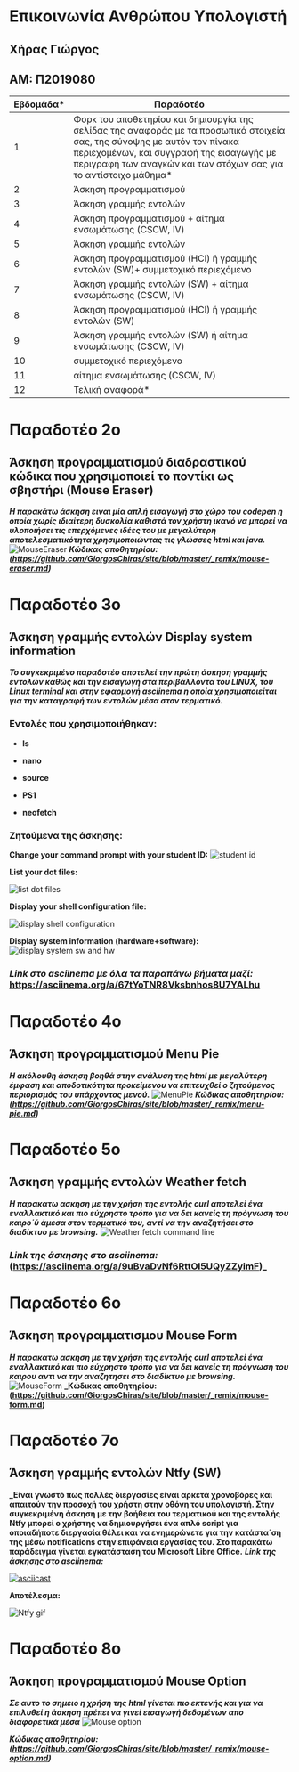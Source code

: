 # Επικοινωνία Ανθρώπου Υπολογιστή
## Χήρας Γιώργος
## ΑΜ: Π2019080
| Εβδομάδα* | Παραδοτέο |
| --- | --- |
| 1 | Φορκ του αποθετηρίου και δημιουργία της σελίδας της αναφοράς με τα προσωπικά στοιχεία σας, της σύνοψης με αυτόν τον πίνακα περιεχομένων, και συγγραφή της εισαγωγής με περιγραφή των αναγκών και των στόχων σας για το αντίστοιχο μάθημα* |
| 2 | Άσκηση προγραμματισμού |
| 3 | Άσκηση γραμμής εντολών |
| 4 | Άσκηση προγραμματισμού + αίτημα ενσωμάτωσης (CSCW, IV) |
| 5 | Άσκηση γραμμής εντολών |
| 6 | Άσκηση προγραμματισμού (HCI) ή γραμμής εντολών (SW)+ συμμετοχικό περιεχόμενο |
| 7 | Άσκηση γραμμής εντολών (SW) + αίτημα ενσωμάτωσης (CSCW, IV) |
| 8 | Άσκηση προγραμματισμού (HCI) ή γραμμής εντολών (SW) |
| 9 | Άσκηση γραμμής εντολών (SW) ή αίτημα ενσωμάτωσης (CSCW, IV) |
| 10 | συμμετοχικό περιεχόμενο |
| 11 | αίτημα ενσωμάτωσης (CSCW, IV) |
| 12 | Τελική αναφορά* |



# Παραδοτέο 2ο
## Άσκηση προγραμματισμού διαδραστικού κώδικα που χρησιμοποιεί το ποντίκι ως σβηστήρι (Mouse Eraser)
**_Η παρακάτω άσκηση ειναι μία απλή εισαγωγή στο χώρο του codepen η οποία χωρίς ιδιαίτερη δυσκολία καθιστά τον χρήστη ικανό να μπορεί να υλοποιήσει τις επερχόμενες ιδέες του με μεγαλύτερη αποτελεσματικότητα χρησιμοποιώντας τις γλώσσες html και java._**
![MouseEraser](https://user-images.githubusercontent.com/72515787/100358989-9b15df80-2fff-11eb-88be-03eccd8cf246.gif)
**_Κώδικας αποθητηρίου: (https://github.com/GiorgosChiras/site/blob/master/_remix/mouse-eraser.md)_**



# Παραδοτέο 3ο
## Άσκηση γραμμής εντολών Display system information
**_Το συγκεκριμένο παραδοτέο αποτελεί την πρώτη άσκηση γραμμής εντολών καθώς και την εισαγωγή στα περιβάλλοντα του LINUX, του Linux terminal και στην εφαρμογή asciinema η οποία χρησιμοποιείται για την καταγραφή των εντολών μέσα στον τερματικό._**
  
### Εντολές που χρησιμοποιήθηκαν:

* **ls**

* **nano**

* **source**

* **PS1**

* **neofetch**

### Ζητούμενα της άσκησης:

**Change your command prompt with your student ID:**
![student id](https://user-images.githubusercontent.com/72515787/100363701-cb607c80-3005-11eb-8b99-3cd0c05986a4.gif)

**List your dot files:**

![list dot files](https://user-images.githubusercontent.com/72515787/100363780-e206d380-3005-11eb-91e8-f3cad8779b9c.gif)

**Display your shell configuration file:**

![display shell configuration](https://user-images.githubusercontent.com/72515787/100363809-eb903b80-3005-11eb-85fa-2491c5ccca78.gif)

**Display system information (hardware+software):**
![display system sw and hw](https://user-images.githubusercontent.com/72515787/100363826-f2b74980-3005-11eb-98f1-fc638b128915.gif)

### _Link στο asciinema με όλα τα παραπάνω βήματα μαζί:_  https://asciinema.org/a/67tYoTNR8Vksbnhos8U7YALhu



# Παραδοτέο 4ο
## Άσκηση προγραμματισμού Menu Pie 
**_Η ακόλουθη άσκηση βοηθά στην ανάλυση της html με μεγαλύτερη έμφαση και αποδοτικότητα προκείμενου να επιτευχθεί ο ζητούμενος περιορισμός του υπάρχοντος μενού._**
![MenuPie](https://user-images.githubusercontent.com/72515787/100359178-e03a1180-2fff-11eb-87c3-38b0723a1064.gif)
**_Κώδικας αποθητηρίου: (https://github.com/GiorgosChiras/site/blob/master/_remix/menu-pie.md)_**



# Παραδοτέο 5ο
## Άσκηση γραμμής εντολών Weather fetch
**_Η παρακατω ασκηση με την χρήση της εντολής curl αποτελεί ένα εναλλακτικό και πιο εύχρηστο τρόπο για να δει κανείς τη πρόγνωση του καιρο΄ύ άμεσα στον τερματικό του, αντί να την αναζητήσει στο διαδίκτυο με browsing._**
![Weather fetch command line](https://user-images.githubusercontent.com/72515787/101266647-89e47580-3759-11eb-894b-e683bba55ae3.gif)
### _Link της άσκησης στο asciinema:_(https://asciinema.org/a/9uBvaDvNf6RttOI5UQyZZyimF)_



# Παραδοτέο 6ο
## Άσκηση προγραμματισμου Mouse Form
**_Η παρακατω ασκηση με την χρήση της εντολής curl αποτελεί ένα εναλλακτικό και πιο εύχρηστο τρόπο για να δει κανείς τη πρόγνωση του καιρου αντι να την αναζητησει στο διαδίκτυο με browsing._**
![MouseForm](https://user-images.githubusercontent.com/72515787/100359304-06f84800-3000-11eb-86be-484b20bf01aa.gif)
**_Κώδικας αποθητηρίου: (https://github.com/GiorgosChiras/site/blob/master/_remix/mouse-form.md)**


# Παραδοτέο 7ο 
## Άσκηση γραμμής εντολών Ntfy (SW)
**_Είναι γνωστό πως πολλές διεργασίες είναι αρκετά χρονοβόρες και απαιτούν την προσοχή του χρήστη στην οθόνη του υπολογιστή. Στην συγκεκριμένη άσκηση με την βοήθεια του τερματικού και της εντολής Ntfy μπορεί ο χρήστης να δημιουργήσει ένα απλό script για οποιαδήποτε διεργασία θέλει και να ενημερώνετε για την κατάστα΄ση της μέσω  notifications στην επιφάνεια εργασίας του. Στο παρακάτω παράδειγμα γίνεται εγκατάσταση του Microsoft Libre Office.**
**_Link της άσκησης στο asciinema:_**

[![asciicast](https://asciinema.org/a/VCYZ9sE0T2vOjma3oPDF6FBcY.svg)](https://asciinema.org/a/VCYZ9sE0T2vOjma3oPDF6FBcY)


**Αποτέλεσμα:**

![Ntfy gif](https://user-images.githubusercontent.com/72515787/102396438-207c2680-3fe5-11eb-8a6d-7ca369e45dcf.gif)



# Παραδοτέο 8ο
## Άσκηση προγραμματισμού Mouse Option
**_Σε αυτο το σημειο η χρήση της html γίνεται πιο εκτενής και για να επιλυθεί η άσκηση πρέπει να γινεί εισαγωγή δεδομένων απο διαφορετικά μέσα_**
![Mouse option](https://user-images.githubusercontent.com/72515787/101266711-4c341c80-375a-11eb-8fba-91112976e057.gif)

**_Κώδικας αποθητηρίου: (https://github.com/GiorgosChiras/site/blob/master/_remix/mouse-option.md)_**

